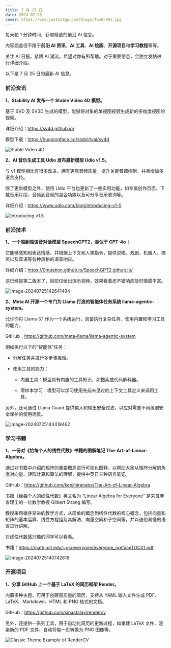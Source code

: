 ```yaml
---
title: 7 月 25 日
date: 2024-07-25
cover: https://oss.justin3go.com/blogs/fav0-001.jpg
---
```


每天花 1 分钟时间，获取精选的前沿 AI 信息。

内容涵盖但不限于**前沿 AI 资讯**、**AI 工具**、**AI 绘画**、**开源项目**和**学习教程**等等。

关注 AI 日报，紧跟 AI 潮流，希望对你有所帮助。对于重要信息，会独立发帖进行详细介绍。

以下是 7 月 25 日的最新 AI 信息。

### 前沿资讯

**1、Stability AI 发布一个 Stable Video 4D 模型。**

基于 SVD 及 SV3D 生成的模型，能够将对象的单视图视频生成新的多维度视图的视频。

详细介绍：https://sv4d.github.io/

模型下载：https://huggingface.co/stabilityai/sv4d

![Stable Video 4D](https://cdn.jsdelivr.net/gh/freelander/oss@master/ai-daily/2024-07-25/Stable%20Video%204D.gif)



**2、AI 音乐生成工具 Udio 发布最新模型 Udio v1.5。**

与 v1 模型相比有很多改进，拥有更高音频质量，提升关键音调控制，并且增加多语言支持。

除了更新模型之外，使用 Udio 平台也更新了一些实用功能，如专属创作页面、下载音乐片段、音频到音频的混合功能以及可分享音乐歌词等。

详细介绍：https://www.udio.com/blog/introducing-v1-5

![Introducing v1.5](https://cdn.jsdelivr.net/gh/freelander/oss@master/ai-daily/2024-07-25/public.png)

### 前沿技术

**1、一个端到端语音对话模型 SpeechGPT2，类似于 GPT-4o！**

它能够感知和表达情感，并根据上下文和人类指令，提供说唱、戏剧、机器人、搞笑以及耳语等各种风格的语音响应。

详细介绍：https://0nutation.github.io/SpeechGPT2.github.io/

这已经是第二版本了，目前仅给出演示视频，效果看着还不错响应及时情感丰富。

![image-20240725142641494](https://cdn.jsdelivr.net/gh/freelander/oss@master/ai-daily/2024-07-25/image-20240725142641494.png)

**2、Meta AI 开源一个专门为 Llama 打造的智能体任务系统 llama-agentic-system。**

允许你将 Llama 3.1 作为一个系统运行，具备执行复杂任务、使用内置和学习工具的能力。

GitHub：https://github.com/meta-llama/llama-agentic-system

例如执行以下的“智能体”任务：

- 分解任务并进行多步骤推理。

- 使用工具的能力：

  - 内置工具：模型具有内置的工具知识，如搜索或代码解释器。

  - 零样本学习：模型可以学习使用先前未见过的上下文工具定义来调用工具。

另外，还可通过 Llama Guard 提供输入和输出安全过滤，以应对需要不同级别安全保护的使用场景。

![image-20240725144419462](https://cdn.jsdelivr.net/gh/freelander/oss@master/ai-daily/2024-07-25/image-20240725144419462.png)



### 学习书籍

**1、一份对《给每个人的线性代数》书籍的图解笔记 The-Art-of-Linear-Algebra。**

通过对书籍中介绍的矩阵的重要概念进行可视化图释，以帮助大家从矩阵分解的角度对向量、矩阵计算和算法的理解，提供中英日三种语言笔记。

GitHub：https://github.com/kenjihiranabe/The-Art-of-Linear-Algebra

书籍《给每个人的线性代数》英文名为 “Linear Algebra for Everyone” 是来自麻省理工的一位数学教授 Gilbert Strang 编写。

教授采用循序渐进的教学方式，从简单的概念到线性代数的核心概念，包括向量和矩阵的基本运算、线性方程组及其解法、向量空间和子空间等，并以通俗易懂的语言进行讲解。

对线性代数感兴趣的同学可以看看。

书籍：https://math.mit.edu/~gs/everyone/everyone_prefaceTOC01.pdf

![image-20240725140742616](https://cdn.jsdelivr.net/gh/freelander/oss@master/ai-daily/2024-07-25/image-20240725140742616.png)

### 开源项目

**1、分享 GitHub 上一个基于 LaTeX 的简历框架 Render。**

内置多种主题，可用于创建高质量的简历，支持从 YAML 输入文件生成 PDF、LaTeX、Markdown、HTML 和 PNG 格式的文档。

GitHub：https://github.com/sinaatalay/rendercv

另外，还提供一系列工具，用于自动化简历的更新过程，如重建 LaTeX 文件、渲染新的 PDF 文件、自动将每一页转换为 PNG 图像等。

![Classic Theme Example of RenderCV](https://cdn.jsdelivr.net/gh/freelander/oss@master/ai-daily/2024-07-25/classic.png)



